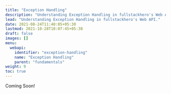 ```yaml
---
title: "Exception Handling"
description: "Understanding Exception Handling in fullstackhero's Web API."
lead: "Understanding Exception Handling in fullstackhero's Web API."
date: 2021-08-24T11:40:05+05:30
lastmod: 2021-10-28T10:07:45+05:30
draft: false
images: []
menu:
  webapi:
    identifier: "exception-handling"
    name: "Exception Handling"
    parent: "fundamentals"
weight: 9
toc: true
---
```


Coming Soon!

